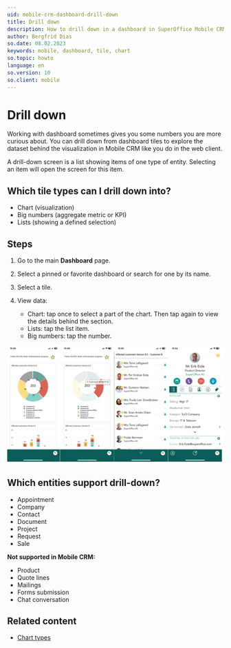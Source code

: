 ```yaml
---
uid: mobile-crm-dashboard-drill-down
title: Drill down
description: How to drill down in a dashboard in SuperOffice Mobile CRM.
author: Bergfrid Dias
so.date: 08.02.2023
keywords: mobile, dashboard, tile, chart
so.topic: howto
language: en
so.version: 10
so.client: mobile
---
```


# Drill down

Working with dashboard sometimes gives you some numbers you are more curious about. You can drill down from dashboard tiles to explore the dataset behind the visualization in Mobile CRM like you do in the web client.

A drill-down screen is a list showing items of one type of entity. Selecting an item will open the screen for this item.

## Which tile types can I drill down into?

* Chart (visualization)
* Big numbers (aggregate metric or KPI)
* Lists (showing a defined selection)

## Steps

1. Go to the main **Dashboard** page.
1. Select a pinned or favorite dashboard or search for one by its name.
1. Select a tile.
1. View data:

    * Chart: tap once to select a part of the chart. Then tap again to view the details behind the section.
    * Lists: tap the list item.
    * Big numbers: tap the number.

![Drill down on each section in a dashboard to see the details behind -screenshot][img1]

## Which entities support drill-down?

* Appointment
* Company
* Contact
* Document
* Project
* Request
* Sale

**Not supported in Mobile CRM:**

* Product
* Quote lines
* Mailings
* Forms submission
* Chat conversation

## Related content

* [Chart types][1]

<!-- Referenced links -->
[1]: ../../../dashboard/learn/index.md#chart-types

<!-- Referenced images -->
[img1]: media/dashboard-drill-down.png
